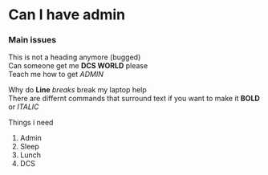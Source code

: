# Can I have admin
</p>
<h3>Main issues</h3>
</p>
This is not a heading anymore (bugged) <br>
Can someone get me <B>DCS WORLD</B> please <br>
Teach me how to get <em>ADMIN</em> 
</p>
Why do <b>Line</b> <em>breaks</em> break my laptop help <br> 
There are differnt commands that surround text if you want to make it <b>BOLD</b> or <em>ITALIC</em> <br>
</p>
Things i need <ol> 
  <li>Admin</li>
  <li>Sleep</li>
  <li>Lunch</li>
  <li>DCS</li>
</ol>
